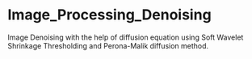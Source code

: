 # Image_Processing_Denoising
Image Denoising with the help of diffusion equation using Soft Wavelet Shrinkage Thresholding and Perona-Malik diffusion method.
